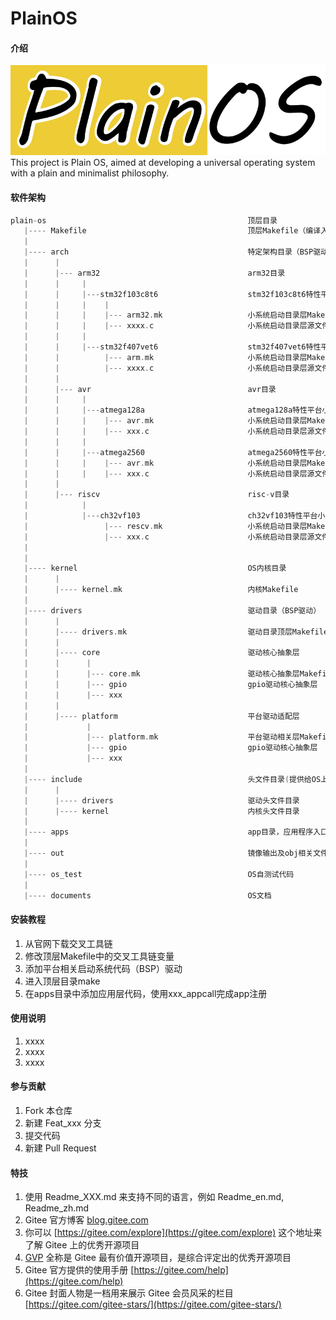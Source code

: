 # PlainOS

#### 介绍
![logo](logo.png)
This project is Plain OS, aimed at developing a universal operating system with a plain and minimalist philosophy.

#### 软件架构    

```c++
plain-os                                             顶层目录
   |---- Makefile                                    顶层Makefile（编译入口）
   |
   |---- arch                                        特定架构目录（BSP驱动）
   |      |
   |      |--- arm32                                 arm32目录
   |      |     |
   |      |     |---stm32f103c8t6                    stm32f103c8t6特性平台小系统启动目录
   |      |     |    |
   |      |     |    |--- arm32.mk                   小系统启动目录层Makefile
   |      |     |    |--- xxxx.c                     小系统启动目录层源文件
   |      |     |
   |      |     |---stm32f407vet6                    stm32f407vet6特性平台小系统启动目录
   |      |          |--- arm.mk                     小系统启动目录层Makefile
   |      |          |--- xxxx.c                     小系统启动目录层源文件
   |      |
   |      |--- avr                                   avr目录
   |      |     |
   |      |     |---atmega128a                       atmega128a特性平台小系统启动目录
   |      |     |    |--- avr.mk                     小系统启动目录层Makefile
   |      |     |    |--- xxx.c                      小系统启动目录层源文件
   |      |     |
   |      |     |---atmega2560                       atmega2560特性平台小系统启动目录
   |      |     |    |--- avr.mk                     小系统启动目录层Makefile
   |      |     |    |--- xxx.c                      小系统启动目录层源文件
   |      |
   |      |--- riscv                                 risc-v目录
   |            |
   |            |---ch32vf103                        ch32vf103特性平台小系统启动目录
   |                 |--- rescv.mk                   小系统启动目录层Makefile
   |                 |--- xxx.c                      小系统启动目录层源文件
   |
   |
   |---- kernel                                      OS内核目录
   |      |
   |      |---- kernel.mk                            内核Makefile
   |
   |---- drivers                                     驱动目录（BSP驱动）
   |      |
   |      |---- drivers.mk                           驱动目录顶层Makefile
   |      |
   |      |---- core                                 驱动核心抽象层
   |      |      |
   |      |      |--- core.mk                        驱动核心抽象层Makefile
   |      |      |--- gpio                           gpio驱动核心抽象层
   |      |      |--- xxx
   |      |
   |      |---- platform                             平台驱动适配层
   |             |
   |             |--- platform.mk                    平台驱动相关层Makefile
   |             |--- gpio                           gpio驱动核心抽象层
   |             |--- xxx
   |
   |---- include                                     头文件目录(提供给OS上层的通用接口)
   |      |
   |      |---- drivers                              驱动头文件目录
   |      |---- kernel                               内核头文件目录
   |
   |---- apps                                        app目录，应用程序入口
   |
   |---- out                                         镜像输出及obj相关文件
   |
   |---- os_test                                     OS自测试代码
   |
   |---- documents                                   OS文档


```

#### 安装教程

1.  从官网下载交叉工具链
2.  修改顶层Makefile中的交叉工具链变量
3.  添加平台相关启动系统代码（BSP）驱动
4.  进入顶层目录make
5.  在apps目录中添加应用层代码，使用xxx_appcall完成app注册

#### 使用说明

1.  xxxx
2.  xxxx
3.  xxxx

#### 参与贡献

1.  Fork 本仓库
2.  新建 Feat_xxx 分支
3.  提交代码
4.  新建 Pull Request


#### 特技

1.  使用 Readme\_XXX.md 来支持不同的语言，例如 Readme\_en.md, Readme\_zh.md
2.  Gitee 官方博客 [blog.gitee.com](https://blog.gitee.com)
3.  你可以 [https://gitee.com/explore](https://gitee.com/explore) 这个地址来了解 Gitee 上的优秀开源项目
4.  [GVP](https://gitee.com/gvp) 全称是 Gitee 最有价值开源项目，是综合评定出的优秀开源项目
5.  Gitee 官方提供的使用手册 [https://gitee.com/help](https://gitee.com/help)
6.  Gitee 封面人物是一档用来展示 Gitee 会员风采的栏目 [https://gitee.com/gitee-stars/](https://gitee.com/gitee-stars/)
